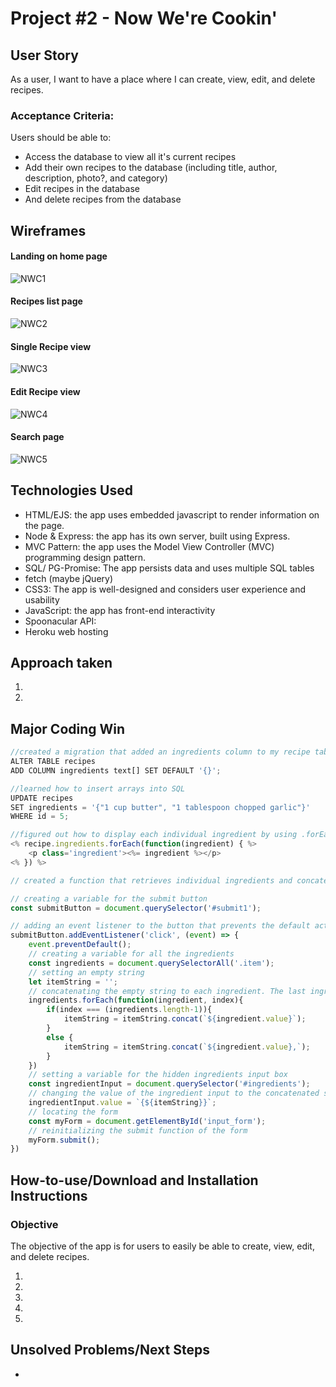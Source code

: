 # Project #2 - Now We're Cookin'

## User Story
As a user, I want to have a place where I can create, view, edit, and delete recipes.

### Acceptance Criteria:
Users should be able to:
- Access the database to view all it's current recipes
- Add their own recipes to the database (including title, author, description, photo?, and category)
- Edit recipes in the database
- And delete recipes from the database

## Wireframes
#### Landing on home page

![NWC1](./assets/NWC1.png)

#### Recipes list page

![NWC2](assets/NWC2.png)

#### Single Recipe view

![NWC3](assets/NWC3.png)

#### Edit Recipe view

![NWC4](assets/NWC4.png)

#### Search page

![NWC5](assets/NWC5.png)

## Technologies Used
- HTML/EJS: the app uses embedded javascript to render information on the page.
- Node & Express: the app has its own server, built using Express.
- MVC Pattern: the app uses the Model View Controller (MVC) programming design pattern. 
- SQL/ PG-Promise: The app persists data and uses multiple SQL tables
- fetch (maybe jQuery)
- CSS3: The app is well-designed and considers user experience and usability
- JavaScript: the app has front-end interactivity
- Spoonacular API: 
- Heroku web hosting

## Approach taken
1. 
2. 

## Major Coding Win
```js
//created a migration that added an ingredients column to my recipe table that used the array datatype. It's very important to set the default value to an empty array otherwise it will be null and throw errors. 
ALTER TABLE recipes 
ADD COLUMN ingredients text[] SET DEFAULT '{}';

//learned how to insert arrays into SQL
UPDATE recipes
SET ingredients = '{"1 cup butter", "1 tablespoon chopped garlic"}'
WHERE id = 5;

//figured out how to display each individual ingredient by using .forEach in ejs
<% recipe.ingredients.forEach(function(ingredient) { %>
    <p class='ingredient'><%= ingredient %></p>
<% }) %>

// created a function that retrieves individual ingredients and concatenates them to sql format to be updated in the database

// creating a variable for the submit button
const submitButton = document.querySelector('#submit1');

// adding an event listener to the button that prevents the default action
submitButton.addEventListener('click', (event) => {
    event.preventDefault();
    // creating a variable for all the ingredients
    const ingredients = document.querySelectorAll('.item');
    // setting an empty string
    let itemString = '';
    // concatenating the empty string to each ingredient. The last ingredient doesn't get a comma
    ingredients.forEach(function(ingredient, index){
        if(index === (ingredients.length-1)){
            itemString = itemString.concat(`${ingredient.value}`);
        }
        else {
            itemString = itemString.concat(`${ingredient.value},`);
        }
    })
    // setting a variable for the hidden ingredients input box
    const ingredientInput = document.querySelector('#ingredients');
    // changing the value of the ingredient input to the concatenated string with {} to be recognized by sql
    ingredientInput.value = `{${itemString}}`;
    // locating the form 
    const myForm = document.getElementById('input_form');
    // reinitializing the submit function of the form
    myForm.submit(); 
})
```

## How-to-use/Download and Installation Instructions

### Objective
The objective of the app is for users to easily be able to create, view, edit, and delete recipes.

1. 
2. 
3. 
4. 
5. 

## Unsolved Problems/Next Steps
- 